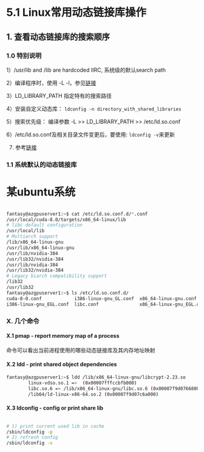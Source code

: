 # 5.1 Linux常用动态链接库操作

## 1. 查看动态链接库的搜索顺序

### 1.0 特别说明

1）/usr/lib and /lib are hardcoded IIRC, 系统级的默认search path

2）编译程序时，使用 -L -l，参见[链接](/xbian-yi-ji-huan-jing/4-bian-yi-xiang-guan.md)

3）LD_LIBRARY_PATH 指定特有的搜索路径

4）安装自定义动态库：
```ldconfig -n directory_with_shared_libraries```

5）搜索优先级： 编译参数 -L >> LD_LIBRARY_PATH >> /etc/ld.so.conf

6）/etc/ld.so.conf及相关目录文件变更后，要使用:
```ldconfig -v```来更新

7) 参考[链接](http://tldp.org/HOWTO/Program-Library-HOWTO/shared-libraries.html)


### 1.1 系统默认的动态链接库

# 某ubuntu系统

```bash

fantasy@azgpuserver1:~$ cat /etc/ld.so.conf.d/*.conf
/usr/local/cuda-8.0/targets/x86_64-linux/lib
# libc default configuration
/usr/local/lib
# Multiarch support
/lib/x86_64-linux-gnu
/usr/lib/x86_64-linux-gnu
/usr/lib/nvidia-384
/usr/lib32/nvidia-384
/usr/lib/nvidia-384
/usr/lib32/nvidia-384
# Legacy biarch compatibility support
/lib32
/usr/lib32
fantasy@azgpuserver1:~$ ls /etc/ld.so.conf.d/
cuda-8-0.conf            i386-linux-gnu_GL.conf  x86_64-linux-gnu.conf      x86_64-linux-gnu_GL.conf
i386-linux-gnu_EGL.conf  libc.conf               x86_64-linux-gnu_EGL.conf  zz_i386-biarch-compat.conf

```
### X. 几个命令

#### X.1 pmap - report memory map of a process

命令可以看出当前进程使用的哪些动态链接库及其内存地址映射

#### X.2 ldd - print shared object dependencies

```bash
fantasy@azgpuserver1:~$ ldd /lib/x86_64-linux-gnu/libcrypt-2.23.so 
        linux-vdso.so.1 =>  (0x00007fffccbfb000)
        libc.so.6 => /lib/x86_64-linux-gnu/libc.so.6 (0x00007f9d07668000)
        /lib64/ld-linux-x86-64.so.2 (0x00007f9d07c6a000)
```

#### X.3 ldconfig - config or print share lib 

```bash

# 1) print current used lib in cache
/sbin/ldconfig -p
# 2) refresh config
/sbin/ldconfig -v

```

